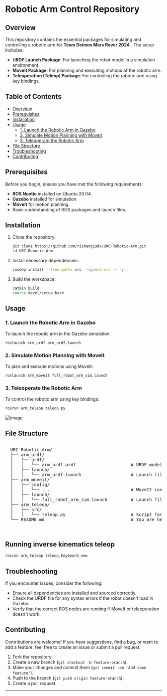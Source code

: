 # Robotic Arm Control Repository

## Overview

This repository contains the essential packages for simulating and controlling a robotic arm for **Team Deimos Mars Rover 2024** . The setup includes:

- **URDF Launch Package**: For launching the robot model in a simulation environment.
- **MoveIt Package**: For planning and executing motions of the robotic arm.
- **Teleoperation (Teleop) Package**: For controlling the robotic arm using key bindings.

## Table of Contents

- [Overview](#overview)
- [Prerequisites](#prerequisites)
- [Installation](#installation)
- [Usage](#usage)
  - [1. Launch the Robotic Arm in Gazebo](#1-launch-the-robotic-arm-in-gazebo)
  - [2. Simulate Motion Planning with MoveIt](#2-simulate-motion-planning-with-moveit)
  - [3. Teleoperate the Robotic Arm](#3-teleoperate-the-robotic-arm)
- [File Structure](#file-structure)
- [Troubleshooting](#troubleshooting)
- [Contributing](#contributing)

## Prerequisites

Before you begin, ensure you have met the following requirements:

- **ROS Noetic** installed on Ubuntu 20.04.
- **Gazebo** installed for simulation.
- **MoveIt** for motion planning.
- Basic understanding of ROS packages and launch files.

## Installation

1. Clone the repository:

    ```bash
    git clone https://github.com/rishang19dx/URC-Robotic-Arm.git
    cd URC-Robotic-Arm
    ```

2. Install necessary dependencies:

    ```bash
    rosdep install --from-paths src --ignore-src -r -y
    ```

3. Build the workspace:

    ```bash
    catkin build
    source devel/setup.bash
    ```

## Usage

### 1. Launch the Robotic Arm in Gazebo

To launch the robotic arm in the Gazebo simulation:

```bash
roslaunch arm_urdf arm_urdf.launch
```

### 2. Simulate Motion Planning with MoveIt

To plan and execute motions using MoveIt:

```bash
roslaunch arm_moveit full_robot_arm_sim.launch
```

### 3. Teleoperate the Robotic Arm

To control the robotic arm using key bindings:

```bash
rosrun arm_teleop teleop.py
```

  ![image](https://github.com/user-attachments/assets/58a98093-fb87-4899-b2ab-bd99611cd9a8)


## File Structure

<div style="display: flex; align-items: flex-start;">

  <!-- Text on the right -->
  <pre>
  URC-Robotic-Arm/
  ├── arm_urdf/
  │   ├── urdf/
  │   │   └── arm_urdf.urdf                     # URDF model of the robotic arm
  │   ├── launch/
  │   │   └── arm_urdf.launch                   # Launch file for Gazebo simulation
  ├── arm_moveit/
  │   ├── config/
  │   │   └── ...                               # MoveIt configuration files
  │   ├── launch/
  │   │   └── full_robot_arm_sim.launch         # Launch file for MoveIt
  ├── arm_teleop/
  │   ├── src/
  │   │   └── teleop.py                         # Script for key binding control
  └── README.md                                 # You are here!
  </pre>

</div>

## Running inverse kinematics teleop

```bash
rosrun arm_teleop teleop_keyboard_new
```


## Troubleshooting

If you encounter issues, consider the following:

- Ensure all dependencies are installed and sourced correctly.
- Check the URDF file for any syntax errors if the robot doesn't load in Gazebo.
- Verify that the correct ROS nodes are running if MoveIt or teleoperation doesn't work.

## Contributing

Contributions are welcome! If you have suggestions, find a bug, or want to add a feature, feel free to create an issue or submit a pull request.

1. Fork the repository.
2. Create a new branch (`git checkout -b feature-branch`).
3. Make your changes and commit them (`git commit -am 'Add some feature'`).
4. Push to the branch (`git push origin feature-branch`).
5. Create a pull request.

---
